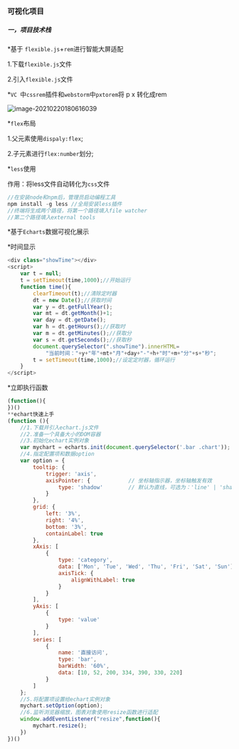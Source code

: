 ### 可视化项目

##### 一，项目技术栈

*基于 `flexible.js`+`rem`进行智能大屏适配

1.下载`flexible.js`文件

2.引入`flexible.js`文件

*`VC `中`cssrem`插件和`webstorm`中`pxtorem`将 p x 转化成rem

![image-20210220180616039](C:\Users\26728\AppData\Roaming\Typora\typora-user-images\image-20210220180616039.png)

*`flex`布局

1.父元素使用`dispaly:flex`;

2.子元素进行`flex:number`划分;

*`less`使用

作用：将less文件自动转化为`css`文件

```js
//在安装node和npm后，管理员启动编程工具
npm install -g less //全局安装less插件
//终端将生成两个路径，将第一个路径填入file watcher
//第二个路径填入external tools
```

*基于`Echarts`数据可视化展示

*时间显示

```js
<div class="showTime"></div>
<script>
    var t = null;
    t = setTimeout(time,1000);//开始运行
    function time(){
        clearTimeout(t);//清除定时器
        dt = new Date();//获取时间
        var y = dt.getFullYear();
        var mt = dt.getMonth()+1;
        var day = dt.getDate();
        var h = dt.getHours();//获取时
        var m = dt.getMinutes();//获取分
        var s = dt.getSeconds();//获取秒
        document.querySelector(".showTime").innerHTML=
            "当前时间："+y+"年"+mt+"月"+day+"-"+h+"时"+m+"分"+s+"秒";
        t = setTimeout(time,1000);//设定定时器，循环运行
    }
</script>
```

*立即执行函数

```js
(function(){
})()
**echart快速上手
(function (){
    //1.下载并引入echart.js文件
    //2.准备一个具备大小的DOM容器
    //3.初始化echart实例对象
    var mychart = echarts.init(document.querySelector('.bar .chart'));
    //4.指定配置项和数据option
    var option = {
        tooltip: {
            trigger: 'axis',
            axisPointer: {            // 坐标轴指示器，坐标轴触发有效
                type: 'shadow'        // 默认为直线，可选为：'line' | 'shadow'
            }
        },
        grid: {
            left: '3%',
            right: '4%',
            bottom: '3%',
            containLabel: true
        },
        xAxis: [
            {
                type: 'category',
                data: ['Mon', 'Tue', 'Wed', 'Thu', 'Fri', 'Sat', 'Sun'],
                axisTick: {
                    alignWithLabel: true
                }
            }
        ],
        yAxis: [
            {
                type: 'value'
            }
        ],
        series: [
            {
                name: '直接访问',
                type: 'bar',
                barWidth: '60%',
                data: [10, 52, 200, 334, 390, 330, 220]
            }
        ]
    };
    //5.将配置项设置给echart实例对象
    mychart.setOption(option);
    //6.监听浏览器缩放，图表对象使用resize函数进行适配
    window.addEventListener("resize",function(){
        mychart.resize();
    })
})()
```

